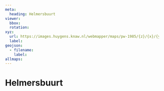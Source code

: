 ```yaml
---
meta:
  heading: Helmersbuurt
viewer:
  bbox: 
  rotation:
xyz: 
  url: https://images.huygens.knaw.nl/webmapper/maps/pw-1985/{z}/{x}/{y}.png
  label: 
geojson:
  - filename: 
    label: 
allmaps:
---
```

# Helmersbuurt